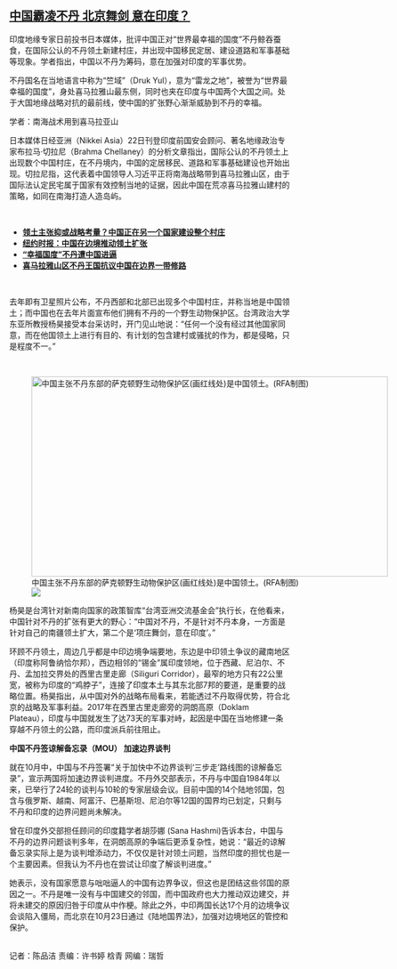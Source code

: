 <!--1637680080000-->
[中国霸凌不丹 北京舞剑 意在印度？](https://www.rfa.org/mandarin/yataibaodao/junshiwaijiao/cm-11232021084456.html)
------

<p>印度地缘专家日前投书日本媒体，批评中国正对“世界最幸福的国度”不丹鲸吞蚕食，在国际公认的不丹领土新建村庄，并出现中国移民定居、建设道路和军事基础等现象。学者指出，中国以不丹为筹码，意在加强对印度的军事优势。</p><p>不丹国名在当地语言中称为“竺域”（Druk Yul），意为“雷龙之地”，被誉为“世界最幸福的国度”，身处喜马拉雅山最东侧，同时也夹在印度与中国两个大国之间。处于大国地缘战略对抗的最前线，使中国的扩张野心渐渐威胁到不丹的幸福。</p><p>学者：南海战术用到喜马拉亚山</p><p>日本媒体日经亚洲（Nikkei Asia）22日刊登印度前国安会顾问、著名地缘政治专家布拉马·切拉尼（Brahma Chellaney）的分析文章指出，国际公认的不丹领土上出现数个中国村庄，在不丹境内，中国的定居移民、道路和军事基础建设也开始出现。切拉尼指，这代表着中国领导人习近平正将南海战略带到喜马拉雅山区，由于国际法认定民宅属于国家有效控制当地的证据，因此中国在荒凉喜马拉雅山建村的策略，如同在南海打造人造岛屿。</p><p><br/></p><ul><li><a href="https://www.rfa.org/mandarin/Xinwen/10-05082021165028.html"><strong>领土主张抑或战略考量？中国正在另一个国家建设整个村庄</strong></a></li><li><a href="https://www.rfa.org/mandarin/Xinwen/2-11302020102504.html"><strong>纽约时报：中国在边境推动领土扩张</strong></a></li><li><a href="https://www.rfa.org/mandarin/zhuanlan/daguogonglue/dip-12182020095314.html"><strong>“幸福国度”不丹遭中国进逼</strong></a></li><li><a href="https://www.rfa.org/mandarin/yataibaodao/shaoshuminzu/nu-06292017104049.html"><strong>喜马拉雅山区不丹王国抗议中国在边界一带修路</strong></a></li></ul><p><br/></p><p>去年即有卫星照片公布，不丹西部和北部已出现多个中国村庄，并称当地是中国领土；而中国也在去年片面宣布他们拥有不丹的一个野生动物保护区。台湾政治大学东亚所教授杨昊接受本台采访时，开门见山地说：“任何一个没有经过其他国家同意，而在他国领土上进行有目的、有计划的包含建村或骚扰的作为，都是侵略，只是程度不一。”</p><p><br/></p><p><figure class="image-richtext image-inline captioned" style="width:640px;"><img alt="中国主张不丹东部的萨克顿野生动物保护区(画红线处)是中国领土。(RFA制图)" height="360" src="https://www.rfa.org/mandarin/yataibaodao/junshiwaijiao/cm-11232021084456.html/491ce751f52a872694fdd62a4533a.jpeg/@@images/740db1ec-b24d-4e75-98ff-9e6c12a24586.jpeg" title="491ce751f52a872694fdd62a4533a.jpeg" width="640"/><figcaption class="image-caption">中国主张不丹东部的萨克顿野生动物保护区(画红线处)是中国领土。(RFA制图)</figcaption><small></small><div id="zoomattribute"><a data-caption="中国主张不丹东部的萨克顿野生动物保护区(画红线处)是中国领土。(RFA制图)" data-fancybox="" href="https://www.rfa.org/mandarin/yataibaodao/junshiwaijiao/cm-11232021084456.html/491ce751f52a872694fdd62a4533a.jpeg" id="single_image" title="中国主张不丹东部的萨克顿野生动物保护区(画红线处)是中国领土。(RFA制图)"><img src="/++plone++rfa-resources/img/icon-zoom.png"/></a></div></figure></p><p>杨昊是台湾针对新南向国家的政策智库“台湾亚洲交流基金会”执行长，在他看来，中国针对不丹的扩张有更大的野心：“中国对不丹，不是针对不丹本身，一方面是针对自己的南疆领土扩大，第二个是‘项庄舞剑，意在印度’。”</p><p>环顾不丹领土，周边几乎都是中印边境争端要地，东边是中印领土争议的藏南地区（印度称阿鲁纳恰尔邦），西边相邻的“锡金”属印度领地，位于西藏、尼泊尔、不丹、孟加拉交界处的西里古里走廊（Siliguri Corridor），最窄的地方只有22公里宽，被称为印度的“鸡脖子”，连接了印度本土与其东北部7邦的要道，是重要的战略位置。杨昊指出，从中国对外的战略布局看来，若能透过不丹取得优势，符合北京的战略及军事利益。2017年在西里古里走廊旁的洞朗高原（Doklam Plateau），印度与中国就发生了达73天的军事对峙，起因是中国在当地修建一条穿越不丹领土的公路，而印度派兵前往阻止。</p><p><strong>中国不丹签谅解备忘录（MOU） 加速边界谈判</strong></p><p>就在10月中，中国与不丹签署“关于加快中不边界谈判‘三步走’路线图的谅解备忘录”，宣示两国将加速边界谈判进度。不丹外交部表示，不丹与中国自1984年以来，已举行了24轮的谈判与10轮的专家层级会议。目前中国的14个陆地邻国，包含与俄罗斯、越南、阿富汗、巴基斯坦、尼泊尔等12国的国界均已划定，只剩与不丹和印度的边界问题尚未解决。</p><p>曾在印度外交部担任顾问的印度籍学者胡莎娜 (Sana Hashmi)告诉本台，中国与不丹的边界问题谈判多年，在洞朗高原的争端后更添复杂性，她说：“最近的谅解备忘录实际上是为谈判增添动力，不仅仅是针对领土问题，当然印度的担忧也是一个主要因素。但我认为不丹也在尝试让印度了解谈判进度。”</p><p>她表示，没有国家愿意与咄咄逼人的中国有边界争议，但这也是团结这些邻国的原因之一。不丹是唯一没有与中国建交的邻国，而中国政府也大力推动双边建交，并将未建交的原因归咎于印度从中作梗。除此之外，中印两国长达17个月的边境争议会谈陷入僵局，而北京在10月23日通过《陆地国界法》，加强对边境地区的管控和保护。</p><p><br/>记者：陈品洁 责编：许书婷 梒青   网编：瑞哲</p>
